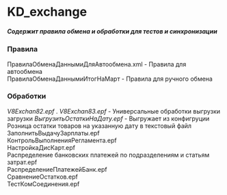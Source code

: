 # KD_exchange

##### Содержит правила обмена и обработки для тестов и синхронизации

### Правила
ПравилаОбменаДаннымиДляАвтообмена.xml - Правила для автообмена  
ПравилаОбменаДаннымиИтогНаМарт - Правила для ручного обмена  


### Обработки

*V8Exchan82.epf* . *V8Exchan83.epf* - Универсальные обработки выгрузки загрузки
*ВыгрузитьОстаткиНаДату.epf* - Выгружает из конфигруции Розница остатки товаров на указанную дату в текстовый файл
ЗаполнитьВыдачуЗарплаты.epf  
КонтрольВыполненияРегламента.epf  
НастройкаДисКарт.epf  
Распределение банковских платежей по подразделениям и статьям затрат.epf  
РаспределениеПлатежейБанк.epf  
СравнениеОстатков.epf  
ТестКомСоединения.epf  

